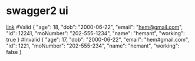 # swagger2 ui
[link](http://localhost:9090/swagger-ui.html)
#Valid
{
  "age": 18,
  "dob": "2000-06-22",
  "email": "hem@gmail.com",
  "id": 12241,
  "moNumber": "202-555-1234",
  "name": "hemant",
  "working": true
}
#Invalid
{
  "age": 17,
  "dob": "2000-06-22",
  "email": "hem#gmail.com",
  "id": 1221,
  "moNumber": "202-555-234",
  "name": "hemant",
  "working": false
}
